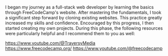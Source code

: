 I began my journey as a full-stack web developer by learning the basics through FreeCodeCamp's website. After mastering the fundamentals, I took a significant step forward by cloning existing websites. This practice greatly increased my skills and confidence.
Encouraged by this progress, I then started creating my own projects. During this phase, the following resources were particularly helpful and I recommend them to you as well:

https://www.youtube.com/@TraversyMedia
https://www.freecodecamp.org/
https://www.youtube.com/@freecodecamp

